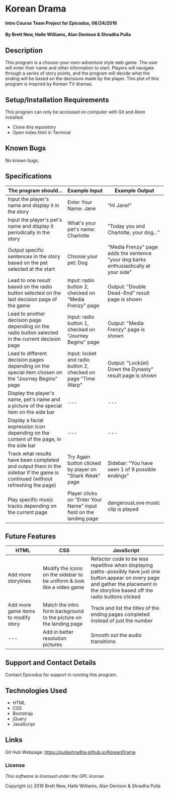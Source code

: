 # Korean Drama

#### Intro Course Team Project for Epicodus, 06/24/2016

#### By Brett New, Halle Williams, Alan Denison & Shradha Pulla

## Description

This program is a choose-your-own-adventure style web game. The user will enter their name and other information to start. Players will navigate through a series of story points, and the program will decide what the ending will be based on the decisions made by the player. This plot of this program is inspired by Korean TV dramas.

## Setup/Installation Requirements

This program can only be accessed on computer with Git and Atom installed.

* Clone this repository
* Open index.html in Terminal

## Known Bugs

No known bugs.

## Specifications

The program should... | Example Input | Example Output
----- | ----- | -----
Input the player's name and display it in the story | Enter Your Name: Jane | "Hi Jane!"
Input the player's pet's name and display it periodically in the story | What's your pet's name: Charlotte | "Today you and Charlotte, your dog..."
Output specific sentences in the story based on the pet selected at the start | Choose your pet: Dog | "Media Frenzy" page adds the sentence "your dog barks enthusiastically at your side"
Lead to one result based on the radio button selected on the last decision page of the game | Input: radio button 2, checked on "Media Frenzy" page| Output: "Double Dead-End" result page is shown
Lead to another decision page depending on the radio button selected in the current decision page | Input: radio button 1, checked on "Journey Begins" page | Output: "Media Frenzy" page is shown
Lead to different decision pages depending on the special item chosen on the "Journey Begins" page | Input: locket and radio button 2, checked on page "Time Warp" | Output: "Lock(et) Down the Dynasty" result page is shown
Display the player's name, pet's name and a picture of the special item on the side bar | --- | ---
Display a facial expression icon depending on the content of the page, in the side bar | --- | ---
Track what results have been completed and output them in the sidebar if the game is continued (without refreshing the page)| Try Again button clicked by player on "Shark Week" page | Sidebar: "You have seen 1 of 9 possible endings"
Play specific music tracks depending on the current page | Player clicks on "Enter Your Name" input field on the landing page | dangerousLove music clip is played

## Future Features

HTML | CSS | JavaScript
----- | ----- | -----
Add more storylines | Modify the icons on the sidebar to be uniform & look like a video game | Refactor code to be less repetitive when displaying paths-possibly have just one button appear on every page and gather the placement in the storyline based off the radio buttons clicked
Add more game items to modify story | Match the intro form background to the picture on the landing page | Track and list the titles of the ending pages completed instead of just the number
--- | Add in better resolution pictures | Smooth out the audio transitions

## Support and Contact Details

Contact Epicodus for support in running this program.

## Technologies Used

* HTML
* CSS
* Bootstrap
* jQuery
* JavaScript

## Links

Git Hub Webpage: https://pullashradha.github.io/KoreanDrama

### License

*This software is licensed under the GPL license.*

Copyright (c) 2016 Brett New, Halle Williams, Alan Denison & Shradha Pulla
